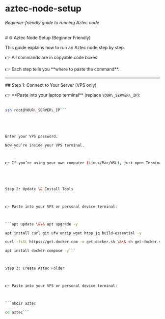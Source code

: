 # aztec-node-setup

###### Beginner-friendly guide to running Aztec node

###### 



\# 🌐 Aztec Node Setup (Beginner Friendly)



This guide explains how to run an Aztec node step by step.  

👉 All commands are in copyable code boxes.  

👉 Each step tells you \*\*where to paste the command\*\*.



---



\## Step 1: Connect to Your Server (VPS only)



👉 \*\*Paste into your laptop terminal\*\* (replace `YOUR\_SERVER\_IP`):



```bash

ssh root@YOUR\_SERVER\_IP```





Enter your VPS password.

Now you’re inside your VPS terminal.



👉 If you’re using your own computer (Linux/Mac/WSL), just open Terminal and skip this step.





Step 2: Update \& Install Tools



👉 Paste into your VPS or personal device terminal:



```apt update \&\& apt upgrade -y

apt install curl git ufw unzip wget htop jq build-essential -y

curl -fsSL https://get.docker.com -o get-docker.sh \&\& sh get-docker.sh

apt install docker-compose -y```



Step 3: Create Aztec Folder



👉 Paste into your VPS or personal device terminal:



```mkdir aztec

cd aztec```









